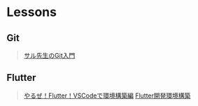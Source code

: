 # Lessons
## Git
>[サル先生のGit入門](https://backlog.com/ja/git-tutorial/)
## Flutter
>[やるぜ！Flutter！VSCodeで環境構築編](https://qiita.com/apricotcomic/items/7ff53950e10fcff212d2)
>[Flutter開発環境構築](https://qiita.com/Toshiaki0315/items/adeb29caa4b63051b8ba)